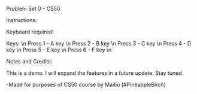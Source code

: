 Problem Set 0 - CS50

Instructions:

Keyboard required!

Keys:
\n
Press 1 - A key \n
Press 2 - B key \n
Press 3 - C key \n
Press 4 - D key \n
Press 5 - E key \n
Press 6 - F key \n

Notes and Credits:

This is a demo. I will expand the features in a future update. Stay tuned.

   -Made for purposes of CS50 course by Maitiú (#PineappleBirch)
